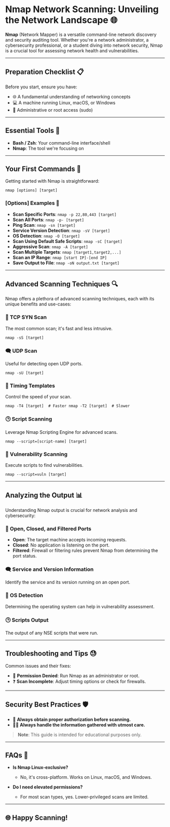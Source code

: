 # Nmap Network Scanning: Unveiling the Network Landscape 🌐

**Nmap** (Network Mapper) is a versatile command-line network discovery and security auditing tool. Whether you're a network administrator, a cybersecurity professional, or a student diving into network security, Nmap is a crucial tool for assessing network health and vulnerabilities.

---

## Preparation Checklist 📋

Before you start, ensure you have:

- 🌐 A fundamental understanding of networking concepts
- 💻 A machine running Linux, macOS, or Windows
- 🔑 Administrative or root access (sudo)

---

## Essential Tools 🔨

- **Bash / Zsh**: Your command-line interface/shell
- **Nmap**: The tool we're focusing on

---

## Your First Commands 🚀

Getting started with Nmap is straightforward:

`nmap [options] [target]`

### [Options] Examples 🚀

- **Scan Specific Ports**: `nmap -p 22,80,443 [target]`
- **Scan All Ports**: `nmap -p- [target]`
- **Ping Scan**: `nmap -sn [target]`
- **Service Version Detection**: `nmap -sV [target]`
- **OS Detection**: `nmap -O [target]`
- **Scan Using Default Safe Scripts**: `nmap -sC [target]`
- **Aggressive Scan**: `nmap -A [target]`
- **Scan Multiple Targets**: `nmap [target1,target2,...]`
- **Scan an IP Range**: `nmap [start IP]-[end IP]`
- **Save Output to File**: `nmap -oN output.txt [target]`

---

## Advanced Scanning Techniques 🔍

Nmap offers a plethora of advanced scanning techniques, each with its unique benefits and use-cases:

### 📍 TCP SYN Scan

The most common scan; it's fast and less intrusive.

`nmap -sS [target]`

### 🗨 UDP Scan

Useful for detecting open UDP ports.

`nmap -sU [target]`

### 📏 Timing Templates

Control the speed of your scan.

`nmap -T4 [target]  # Faster
nmap -T2 [target]  # Slower`


### 🕒 Script Scanning

Leverage Nmap Scripting Engine for advanced scans.

`nmap --script=[script-name] [target]`


### 📑 Vulnerability Scanning

Execute scripts to find vulnerabilities.

`nmap --script=vuln [target]`

---

## Analyzing the Output 📊

Understanding Nmap output is crucial for network analysis and cybersecurity:

### 📍 Open, Closed, and Filtered Ports

- **Open**: The target machine accepts incoming requests.
- **Closed**: No application is listening on the port.
- **Filtered**: Firewall or filtering rules prevent Nmap from determining the port status.

### 🗨 Service and Version Information

Identify the service and its version running on an open port.

### 📏 OS Detection

Determining the operating system can help in vulnerability assessment.

### 🕒 Scripts Output

The output of any NSE scripts that were run.

---

## Troubleshooting and Tips 😓

Common issues and their fixes:

- 🚫 **Permission Denied**: Run Nmap as an administrator or root.
- ❓ **Scan Incomplete**: Adjust timing options or check for firewalls.

---

## Security Best Practices 🛡️

- 🚨 **Always obtain proper authorization before scanning.**
- 🕵️‍♂️ **Always handle the information gathered with utmost care.**

> **Note**: This guide is intended for educational purposes only.

---

## FAQs 🤔

- **Is Nmap Linux-exclusive?**
  - No, it's cross-platform. Works on Linux, macOS, and Windows.
  
- **Do I need elevated permissions?**
  - For most scan types, yes. Lower-privileged scans are limited.

---

## 🌐 Happy Scanning!
